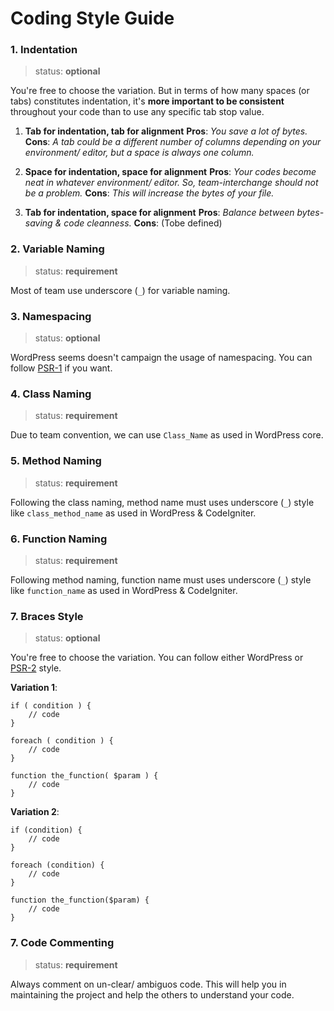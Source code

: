 Coding Style Guide
===

### 1. Indentation

> status: **optional**

You're free to choose the variation. But in terms of how many spaces (or tabs) constitutes indentation, it's **more important to be consistent** throughout your code than to use any specific tab stop value.

1. **Tab for indentation, tab for alignment**
  **Pros**: *You save a lot of bytes.*
  **Cons**: *A tab could be a different number of columns depending on your environment/ editor, but a space is always one column.*

2. **Space for indentation, space for alignment**
  **Pros**: *Your codes become neat in whatever environment/ editor. So, team-interchange should not be a problem.*
  **Cons**: *This will increase the bytes of your file.*

3. **Tab for indentation, space for alignment**
  **Pros**: *Balance between bytes-saving & code cleanness.*
  **Cons**: (Tobe defined)

### 2. Variable Naming

> status: **requirement**

Most of team use underscore (`_`) for variable naming.

### 3. Namespacing

> status: **optional**

WordPress seems doesn't campaign the usage of namespacing. You can follow [PSR-1](http://www.php-fig.org/psr/psr-1/) if you want.

### 4. Class Naming

> status: **requirement**

Due to team convention, we can use `Class_Name` as used in WordPress core.

### 5. Method Naming

> status: **requirement**

Following the class naming, method name must uses underscore (`_`) style like `class_method_name` as used in WordPress & CodeIgniter.

### 6. Function Naming

> status: **requirement**

Following method naming, function name must uses underscore (`_`) style like `function_name` as used in WordPress & CodeIgniter.

### 7. Braces Style

> status: **optional**

You're free to choose the variation. You can follow either WordPress or [PSR-2](http://www.php-fig.org/psr/psr-2/) style.

**Variation 1**:

```
if ( condition ) {
    // code
}

foreach ( condition ) {
    // code
}

function the_function( $param ) {
    // code
}

```

**Variation 2**:

```
if (condition) {
    // code
}

foreach (condition) {
    // code
}

function the_function($param) {
    // code
}

```

### 7. Code Commenting

> status: **requirement**

Always comment on un-clear/ ambiguos code. This will help you in maintaining the project and help the others to understand your code.
